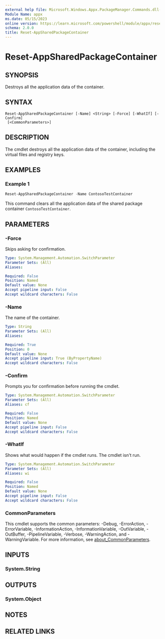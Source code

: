```yaml
---
external help file: Microsoft.Windows.Appx.PackageManager.Commands.dll-Help.xml
Module Name: appx
ms.date: 05/15/2023
online version: https://learn.microsoft.com/powershell/module/appx/reset-appsharedpackagecontainer?view=windowsserver2025-ps&wt.mc_id=ps-gethelp
schema: 2.0.0
title: Reset-AppSharedPackageContainer
---
```


# Reset-AppSharedPackageContainer

## SYNOPSIS
Destroys all the application data of the container.

## SYNTAX

```
Reset-AppSharedPackageContainer [-Name] <String> [-Force] [-WhatIf] [-Confirm]
 [<CommonParameters>]
```

## DESCRIPTION

The cmdlet destroys all the application data of the container, including the virtual files and
registry keys.

## EXAMPLES

### Example 1

```powershell
Reset-AppSharedPackageContainer -Name ContosoTestContainer
```

This command clears all the application data of the shared package container
`ContosoTestContainer`.

## PARAMETERS

### -Force

Skips asking for confirmation.

```yaml
Type: System.Management.Automation.SwitchParameter
Parameter Sets: (All)
Aliases:

Required: False
Position: Named
Default value: None
Accept pipeline input: False
Accept wildcard characters: False
```

### -Name

The name of the container.

```yaml
Type: String
Parameter Sets: (All)
Aliases:

Required: True
Position: 0
Default value: None
Accept pipeline input: True (ByPropertyName)
Accept wildcard characters: False
```

### -Confirm

Prompts you for confirmation before running the cmdlet.

```yaml
Type: System.Management.Automation.SwitchParameter
Parameter Sets: (All)
Aliases: cf

Required: False
Position: Named
Default value: None
Accept pipeline input: False
Accept wildcard characters: False
```

### -WhatIf

Shows what would happen if the cmdlet runs. The cmdlet isn't run.

```yaml
Type: System.Management.Automation.SwitchParameter
Parameter Sets: (All)
Aliases: wi

Required: False
Position: Named
Default value: None
Accept pipeline input: False
Accept wildcard characters: False
```

### CommonParameters

This cmdlet supports the common parameters: -Debug, -ErrorAction, -ErrorVariable,
-InformationAction, -InformationVariable, -OutVariable, -OutBuffer, -PipelineVariable, -Verbose,
-WarningAction, and -WarningVariable. For more information, see
[about_CommonParameters](http://go.microsoft.com/fwlink/?LinkID=113216).

## INPUTS

### System.String

## OUTPUTS

### System.Object

## NOTES

## RELATED LINKS
